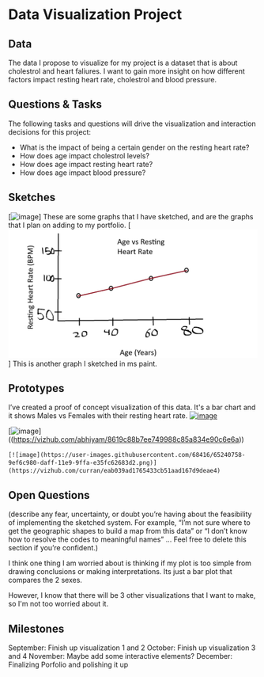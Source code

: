 # Data Visualization Project

## Data

The data I propose to visualize for my project is a dataset that is about cholestrol and heart faliures. I want to gain more insight on how different factors impact resting heart rate, cholestrol and blood pressure.  


## Questions & Tasks

The following tasks and questions will drive the visualization and interaction decisions for this project:

 * What is the impact of being a certain gender on the resting heart rate?
 * How does age impact cholestrol levels?
 * How does age impact resting heart rate?
 * How does age impact blood pressure?

## Sketches

[![image]([https://github.com/abhiyam/CS573-project-template-proposal/blob/master/Graphs-min.jpg)]
These are some graphs that I have sketched, and are the graphs that I plan on adding to my portfolio. 
[![image](https://github.com/abhiyam/CS573-project-template-proposal/blob/master/image2.png)]
This is another graph I sketched in ms paint. 


## Prototypes

I’ve created a proof of concept visualization of this data. It's a bar chart and it shows Males vs Females with their resting heart rate. 
[![image]([https://github.com/abhiyam/CS573-project-template-proposal/blob/master/sketch.png)]((https://vizhub.com/abhiyam/550f22fa080345c8bd8d1e511e6e201b))

[![image]([https://github.com/abhiyam/CS573-project-template-proposal/blob/master/assignment4.png)]
((https://vizhub.com/abhiyam/8619c88b7ee749988c85a834e90c6e6a))

```
[![image](https://user-images.githubusercontent.com/68416/65240758-9ef6c980-daff-11e9-9ffa-e35fc62683d2.png)](https://vizhub.com/curran/eab039ad1765433cb51aad167d9deae4)
```


## Open Questions

(describe any fear, uncertainty, or doubt you’re having about the feasibility of implementing the sketched system. For example, “I’m not sure where to get the geographic shapes to build a map from this data” or “I don’t know how to resolve the codes to meaningful names” … Feel free to delete this section if you’re confident.)

I think one thing I am worried about is thinking if my plot is too simple from drawing conclusions or making interpretations. Its just a bar plot that compares the 2 sexes. 

However, I know that there will be 3 other visualizations that I want to make, so I'm not too worried about it. 

## Milestones

September: Finish up visualization 1 and 2
October: Finish up visualization 3 and 4
November: Maybe add some interactive elements?
December: Finalizing Porfolio and polishing it up
